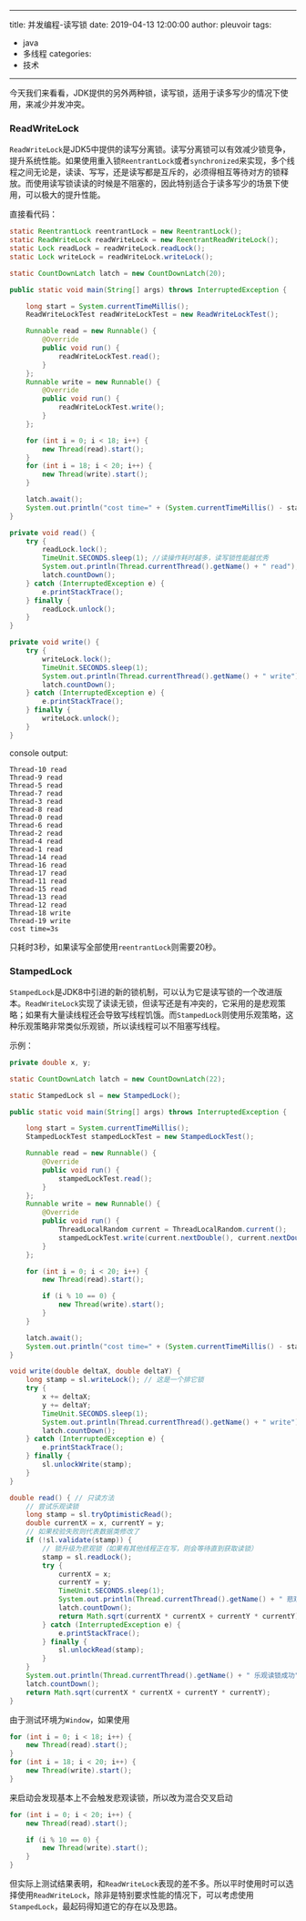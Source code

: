 
---
title: 并发编程-读写锁
date: 2019-04-13 12:00:00
author: pleuvoir
tags:
  - java
  - 多线程
categories:
  - 技术
---

今天我们来看看，JDK提供的另外两种锁，读写锁，适用于读多写少的情况下使用，来减少并发冲突。


### ReadWriteLock

`ReadWriteLock`是JDK5中提供的读写分离锁。读写分离锁可以有效减少锁竞争，提升系统性能。如果使用重入锁`ReentrantLock`或者`synchronized`来实现，多个线程之间无论是，读读、写写，还是读写都是互斥的，必须得相互等待对方的锁释放。而使用读写锁读读的时候是不阻塞的，因此特别适合于读多写少的场景下使用，可以极大的提升性能。


直接看代码：

```java
static ReentrantLock reentrantLock = new ReentrantLock();
static ReadWriteLock readWriteLock = new ReentrantReadWriteLock();
static Lock readLock = readWriteLock.readLock();
static Lock writeLock = readWriteLock.writeLock();

static CountDownLatch latch = new CountDownLatch(20);

public static void main(String[] args) throws InterruptedException {

	long start = System.currentTimeMillis();
	ReadWriteLockTest readWriteLockTest = new ReadWriteLockTest();

	Runnable read = new Runnable() {
		@Override
		public void run() {
			readWriteLockTest.read();
		}
	};
	Runnable write = new Runnable() {
		@Override
		public void run() {
			readWriteLockTest.write();
		}
	};

	for (int i = 0; i < 18; i++) {
		new Thread(read).start();
	}
	for (int i = 18; i < 20; i++) {
		new Thread(write).start();
	}

	latch.await();
	System.out.println("cost time=" + (System.currentTimeMillis() - start) / 1000 + "s");
}

private void read() {
	try {
		readLock.lock();
		TimeUnit.SECONDS.sleep(1); //读操作耗时越多，读写锁性能越优秀
		System.out.println(Thread.currentThread().getName() + " read");
		latch.countDown();
	} catch (InterruptedException e) {
		e.printStackTrace();
	} finally {
		readLock.unlock();
	}
}

private void write() {
	try {
		writeLock.lock();
		TimeUnit.SECONDS.sleep(1);
		System.out.println(Thread.currentThread().getName() + " write");
		latch.countDown();
	} catch (InterruptedException e) {
		e.printStackTrace();
	} finally {
		writeLock.unlock();
	}
}
```


console output:

```
Thread-10 read
Thread-9 read
Thread-5 read
Thread-7 read
Thread-3 read
Thread-8 read
Thread-0 read
Thread-6 read
Thread-2 read
Thread-4 read
Thread-1 read
Thread-14 read
Thread-16 read
Thread-17 read
Thread-11 read
Thread-15 read
Thread-13 read
Thread-12 read
Thread-18 write
Thread-19 write
cost time=3s
```

只耗时3秒，如果读写全部使用`reentrantLock`则需要20秒。

### StampedLock

`StampedLock`是JDK8中引进的新的锁机制，可以认为它是读写锁的一个改进版本。`ReadWriteLock`实现了读读无锁，但读写还是有冲突的，它采用的是悲观策略；如果有大量读线程还会导致写线程饥饿。而`StampedLock`则使用乐观策略，这种乐观策略非常类似乐观锁，所以读线程可以不阻塞写线程。


示例：

```java
private double x, y;

static CountDownLatch latch = new CountDownLatch(22);

static StampedLock sl = new StampedLock();

public static void main(String[] args) throws InterruptedException {

	long start = System.currentTimeMillis();
	StampedLockTest stampedLockTest = new StampedLockTest();

	Runnable read = new Runnable() {
		@Override
		public void run() {
			stampedLockTest.read();
		}
	};
	Runnable write = new Runnable() {
		@Override
		public void run() {
			ThreadLocalRandom current = ThreadLocalRandom.current();
			stampedLockTest.write(current.nextDouble(), current.nextDouble());
		}
	};

	for (int i = 0; i < 20; i++) {
		new Thread(read).start();

		if (i % 10 == 0) {
			new Thread(write).start();
		}
	}

	latch.await();
	System.out.println("cost time=" + (System.currentTimeMillis() - start) / 1000 + "s");
}

void write(double deltaX, double deltaY) {
	long stamp = sl.writeLock(); // 这是一个排它锁
	try {
		x += deltaX;
		y += deltaY;
		TimeUnit.SECONDS.sleep(1);
		System.out.println(Thread.currentThread().getName() + " write");
		latch.countDown();
	} catch (InterruptedException e) {
		e.printStackTrace();
	} finally {
		sl.unlockWrite(stamp);
	}
}

double read() { // 只读方法
	// 尝试乐观读锁
	long stamp = sl.tryOptimisticRead();
	double currentX = x, currentY = y;
	// 如果校验失败则代表数据类修改了
	if (!sl.validate(stamp)) {
		// 锁升级为悲观锁（如果有其他线程正在写，则会等待直到获取读锁）
		stamp = sl.readLock();
		try {
			currentX = x;
			currentY = y;
			TimeUnit.SECONDS.sleep(1);
			System.out.println(Thread.currentThread().getName() + " 悲观读锁成功");
			latch.countDown();
			return Math.sqrt(currentX * currentX + currentY * currentY);
		} catch (InterruptedException e) {
			e.printStackTrace();
		} finally {
			sl.unlockRead(stamp);
		}
	}
	System.out.println(Thread.currentThread().getName() + " 乐观读锁成功");
	latch.countDown();
	return Math.sqrt(currentX * currentX + currentY * currentY);
}
```

由于测试环境为`Window`，如果使用

```java
for (int i = 0; i < 18; i++) {
	new Thread(read).start();
}
for (int i = 18; i < 20; i++) {
	new Thread(write).start();
}
```

来启动会发现基本上不会触发悲观读锁，所以改为混合交叉启动

```java
for (int i = 0; i < 20; i++) {
	new Thread(read).start();

	if (i % 10 == 0) {
		new Thread(write).start();
	}
}
```

但实际上测试结果表明，和`ReadWriteLock`表现的差不多。所以平时使用时可以选择使用`ReadWriteLock`，除非是特别要求性能的情况下，可以考虑使用`StampedLock`，最起码得知道它的存在以及思路。
